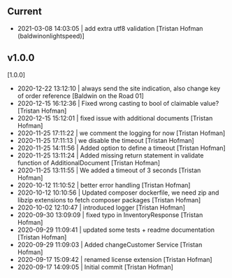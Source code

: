 
## Current
 * 2021-03-08 14:03:05 | add extra utf8 validation [Tristan Hofman (baldwinonlightspeed)]

## v1.0.0

[1.0.0]
 * 2020-12-22 13:12:10 | always send the site indication, also change key of order reference [Baldwin on the Road 01]
 * 2020-12-15 16:12:36 | Fixed wrong casting to bool of claimable value? [Tristan Hofman]
 * 2020-12-15 15:12:01 | fixed issue with additional documents [Tristan Hofman]
 * 2020-11-25 17:11:22 | we comment the logging for now [Tristan Hofman]
 * 2020-11-25 17:11:13 | we disable the timeout [Tristan Hofman]
 * 2020-11-25 14:11:56 | Added option to define a timeout [Tristan Hofman]
 * 2020-11-25 13:11:24 | Added missing return statement in validate function of AdditionalDocument [Tristan Hofman]
 * 2020-11-25 13:11:55 | We added a timeout of 3 seconds [Tristan Hofman]
 * 2020-10-12 11:10:52 | better error handling [Tristan Hofman]
 * 2020-10-12 10:10:56 | Updated composer dockerfile, we need zip and libzip extensions to fetch composer packages [Tristan Hofman]
 * 2020-10-02 12:10:47 | introduced logger [Tristan Hofman]
 * 2020-09-30 13:09:09 | fixed typo in InventoryResponse [Tristan Hofman]
 * 2020-09-29 11:09:41 | updated some tests + readme documentation [Tristan Hofman]
 * 2020-09-29 11:09:03 | Added changeCustomer Service [Tristan Hofman]
 * 2020-09-17 15:09:42 | renamed license extension [Tristan Hofman]
 * 2020-09-17 14:09:05 | Initial commit [Tristan Hofman]
